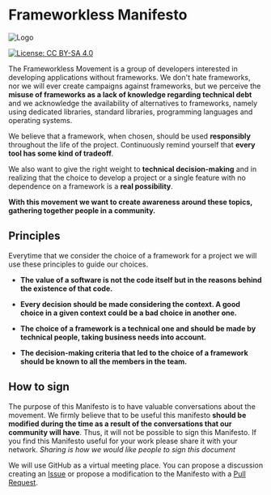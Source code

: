 # Frameworkless Manifesto


![Logo](https://file-aorgnbquet.now.sh)

[![License: CC BY-SA 4.0](https://img.shields.io/badge/License-CC%20BY--SA%204.0-lightgrey.svg)](https://creativecommons.org/licenses/by-sa/4.0/)

The Frameworkless Movement is a group of developers interested in developing applications without frameworks. We don't hate frameworks, nor we will ever create campaigns against frameworks, but we perceive the **misuse of frameworks as a lack of knowledge regarding technical debt** and we acknowledge the availability of alternatives to frameworks, namely using dedicated libraries, standard libraries, programming languages and operating systems.

We believe that a framework, when chosen, should be used **responsibly** throughout the life of the project. Continuously remind yourself that **every tool has some kind of tradeoff**.

We also want to give the right weight to **technical decision-making** and in realizing that the choice to develop a project or a single feature with no dependence on a framework is a **real possibility**.

**With this movement we want to create awareness around these topics, gathering together people in a community.**

## Principles

Everytime that we consider the choice of a framework for a project we will use these principles to guide our choices.

* **The value of a software is not the code itself but in the reasons behind the existence of that code.**

* **Every decision should be made considering the context. A good choice in a given context could be a bad choice in another one.**

* **The choice of a framework is a technical one and should be made by technical people, taking business needs into account.**

* **The decision-making criteria that led to the choice of a framework should be known to all the members in the team.**

## How to sign

The purpose of this Manifesto is to have valuable conversations about the movement. We firmly believe that to be useful this manifesto **should be modified during the time as a result of the conversations that our community will have**. Thus, it will not be possible to sign this Manifesto. If you find this Manifesto useful for your work please share it with your network. *Sharing is how we would like people to sign this document*

We will use GitHub as a virtual meeting place. You can propose a discussion creating an [Issue](https://github.com/frameworkless-movement/manifesto/issues) or propose a modification to the Manifesto with a [Pull Request](https://github.com/frameworkless-movement/manifesto/pulls).

